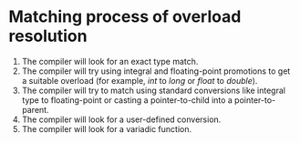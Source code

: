 # Matching process of overload resolution

1. The compiler will look for an exact type match.
2. The compiler will try using integral and floating-point promotions to get a suitable overload (for example, *int* to *long* or *float* to *double*).
3. The compiler will try to match using standard conversions like integral type to floating-point or casting a pointer-to-child into a pointer-to-parent.
4. The compiler will look for a user-defined conversion.
5. The compiler will look for a variadic function.